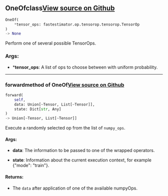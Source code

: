 ## OneOf<span class="tag">class</span><a class="sourcelink" href=https://github.com/fastestimator/fastestimator/blob/r1.1/fastestimator/op/tensorop/meta/one_of.py/#L30-L90>View source on Github</a>
```python
OneOf(
	*tensor_ops: fastestimator.op.tensorop.tensorop.TensorOp
)
-> None
```
Perform one of several possible TensorOps.


<h3>Args:</h3>


* ***tensor_ops**: A list of ops to choose between with uniform probability.

---

### forward<span class="tag">method of OneOf</span><a class="sourcelink" href=https://github.com/fastestimator/fastestimator/blob/r1.1/fastestimator/op/tensorop/meta/one_of.py/#L79-L90>View source on Github</a>
```python
forward(
	self,
	data: Union[~Tensor, List[~Tensor]],
	state: Dict[str, Any]
)
-> Union[~Tensor, List[~Tensor]]
```
Execute a randomly selected op from the list of `numpy_ops`.


<h4>Args:</h4>


* **data**: The information to be passed to one of the wrapped operators.

* **state**: Information about the current execution context, for example {"mode": "train"}. 

<h4>Returns:</h4>

<ul class="return-block"><li>    The <code>data</code> after application of one of the available numpyOps.</li></ul>

